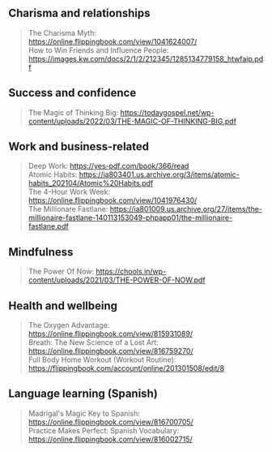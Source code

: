 ## Charisma and relationships
> The Charisma Myth: https://online.flippingbook.com/view/1041624007/ \
> How to Win Friends and Influence People: https://images.kw.com/docs/2/1/2/212345/1285134779158_htwfaip.pdf

## Success and confidence
> The Magic of Thinking Big: https://todaygospel.net/wp-content/uploads/2022/03/THE-MAGIC-OF-THINKING-BIG.pdf

## Work and business-related
> Deep Work: https://yes-pdf.com/book/366/read \
> Atomic Habits: https://ia803401.us.archive.org/3/items/atomic-habits_202104/Atomic%20Habits.pdf \
> The 4-Hour Work Week: https://online.flippingbook.com/view/1041976430/ \
> The Millionare Fastlane: https://ia801009.us.archive.org/27/items/the-millionaire-fastlane-140113153049-phpapp01/the-millionaire-fastlane.pdf

## Mindfulness
> The Power Of Now: https://chools.in/wp-content/uploads/2021/03/THE-POWER-OF-NOW.pdf

## Health and wellbeing
> The Oxygen Advantage: https://online.flippingbook.com/view/815931089/ \
> Breath: The New Science of a Lost Art: https://online.flippingbook.com/view/816759270/ \
> Full Body Home Workout (Workout Routine): https://flippingbook.com/account/online/201301508/edit/8

## Language learning (Spanish)
> Madrigal's Magic Key to Spanish: https://online.flippingbook.com/view/816700705/ \
> Practice Makes Perfect: Spanish Vocabulary: https://online.flippingbook.com/view/816002715/
